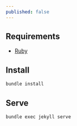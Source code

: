 ```yaml
---
published: false
---
```


## Requirements
- [Ruby](https://rubyinstaller.org/downloads/)

## Install
```sh
bundle install
```

## Serve
```sh
bundle exec jekyll serve
```
